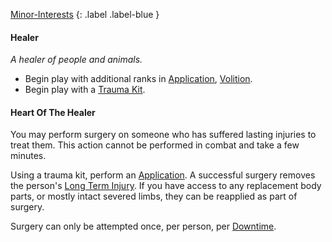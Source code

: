 [Minor-Interests](Game/Worlds/Embarking/Minor-Interests)
{: .label .label-blue }

#### Healer
*A healer of people and animals.*
* Begin play with additional ranks in [Application](Game/Core/Intelligence#Application), [Volition](Game/Core/Spirit#Volition).
* Begin play with a [Trauma Kit](Game/Example-Gear#Trauma%20Kit).

#### Heart Of The Healer
You may perform surgery on someone who has suffered lasting injuries to treat them. This action cannot be performed in combat and take a few minutes. 

Using a trauma kit, perform an [Application](Gear/Core/Intelligence#Application).
  A successful surgery removes the person's [Long Term Injury](Gear/Core/Effects#Long%20Term%20Injury). If you have access to any replacement body parts, or mostly intact severed limbs, they can be reapplied as part of surgery.

Surgery can only be attempted once, per person, per [Downtime](Gear/Telling-The-Story#Downtime).
